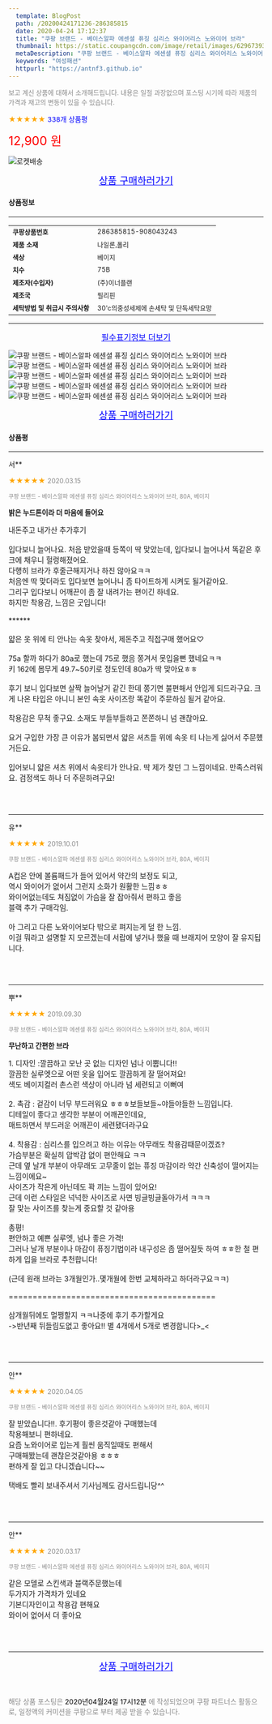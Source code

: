 ```yaml
---
  template: BlogPost
  path: /20200424171236-286385815
  date: 2020-04-24 17:12:37
  title: "쿠팡 브랜드 - 베이스알파 에센셜 퓨징 심리스 와이어리스 노와이어 브라"
  thumbnail: https://static.coupangcdn.com/image/retail/images/6296739350533-e287c89d-bbc7-44d5-8737-f3fa4c183d33.jpg
  metaDescription: "쿠팡 브랜드 - 베이스알파 에센셜 퓨징 심리스 와이어리스 노와이어 브라,여성패션"
  keywords: "여성패션"
  httpurl: "https://antnf3.github.io"
---
```

  
<span style="color: #888;font-size:0.8rem">보고 계신 상품에 대해서 소개해드립니다.
내용은 일절 과장없으며 포스팅 시기에 따라 제품의 가격과 재고의 변동이 있을 수 있습니다.</span>
  
<span style="color: orange;">★★★★★</span> <span style="color: blue;font-size: 0.85rem;">338개 상품평</span>

<span style="font-size: 0.9rem"></span> 

<span style="color: red;font-size: 1.5rem;">12,900 원</span>

![로켓배송](https://postfiles.pstatic.net/MjAyMDA0MTBfMjcz/MDAxNTg2NDQ1OTAwMDc5.1T-Iy6-X12_V8iyof2OtSqUCu6urPUUOnjG41kbMy_kg.c1eqxaGayJ1XX0TGV24QXbZg9dvQ9C_dYZx39G_Z7Wog.PNG.cigshop2/rocket_logo.png?type=w773)

<p align="center"><a href="http://me2.do/xKJO5p9Z" style="font-size: 1.2rem; color: blue;">상품 구매하러가기</a></p>

#### 상품정보

---

|                  |                       |
| ---------------- | --------------------- |
| **<span style="font-size:0.8rem;">쿠팡상품번호</span>** | <span style="font-size:0.8rem;">286385815-908043243</span> |
| **<span style="font-size:0.8rem;">제품 소재</span>**    | <span style="font-size:0.8rem;">나일론,폴리</span>        |
| **<span style="font-size:0.8rem;">색상</span>**    | <span style="font-size:0.8rem;">베이지</span>        |
| **<span style="font-size:0.8rem;">치수</span>**    | <span style="font-size:0.8rem;">75B</span>        |
| **<span style="font-size:0.8rem;">제조자(수입자)</span>**    | <span style="font-size:0.8rem;">(주)이너플랜</span>        |
| **<span style="font-size:0.8rem;">제조국</span>**    | <span style="font-size:0.8rem;">필리핀</span>        |
| **<span style="font-size:0.8rem;">세탁방법 및 취급시 주의사항</span>**    | <span style="font-size:0.8rem;">30'c의중성세제에 손세탁 및 단독세탁요망</span>        |




---

<p align="center"><a href="http://me2.do/xKJO5p9Z" style="font-size: 1rem; color: blue;">필수표기정보 더보기</a></p>

![쿠팡 브랜드 - 베이스알파 에센셜 퓨징 심리스 와이어리스 노와이어 브라](http://thumbnail6.coupangcdn.com/thumbnails/remote/q89/image/product/content/vendorItem/2019/10/16/908043243/fbea70e6-31d6-4be3-b72b-a1f521f12b96.jpg)
![쿠팡 브랜드 - 베이스알파 에센셜 퓨징 심리스 와이어리스 노와이어 브라](http://thumbnail8.coupangcdn.com/thumbnails/remote/q89/image/retail/images/491106598886846-f3d435fe-e3dd-4ddb-9d66-6cf2e9acaee0.jpg)
![쿠팡 브랜드 - 베이스알파 에센셜 퓨징 심리스 와이어리스 노와이어 브라](http://thumbnail7.coupangcdn.com/thumbnails/remote/q89/image/retail/images/491106251030809-791806cb-afbf-4d92-8e5e-173225abc396.jpg)
![쿠팡 브랜드 - 베이스알파 에센셜 퓨징 심리스 와이어리스 노와이어 브라](http://thumbnail8.coupangcdn.com/thumbnails/remote/q89/image/retail/images/491105583187540-7bf9a9a3-f23f-4cc9-a09b-4be095cfaa3d.jpg)
![쿠팡 브랜드 - 베이스알파 에센셜 퓨징 심리스 와이어리스 노와이어 브라](http://thumbnail7.coupangcdn.com/thumbnails/remote/q89/image/retail/images/491105844728443-32e43b0a-84cc-4d81-b6b4-672cb0e93363.jpg)

<p align="center"><a href="http://me2.do/xKJO5p9Z" style="font-size: 1.2rem; color: blue;">상품 구매하러가기</a></p>

#### 상품평
  
---
  
서**
    
<span style="color: orange;">★★★★★</span> <span style="font-size:0.8rem;color: #888;">2020.03.15</span>
    
<span style="color: #888;font-size:0.7rem">쿠팡 브랜드 - 베이스알파 에센셜 퓨징 심리스 와이어리스 노와이어 브라, 80A, 베이지</span>
    
<span style="font-size:0.85rem">**밝은 누드톤이라 더 마음에 들어요**</span>
    
<span style="font-size: 0.9rem;">내돈주고 내가산 추가후기<br/><br/>입다보니 늘어나요. 처음 받았을때 등쪽이 딱 맞았는데, 입다보니 늘어나서 똑같은 후크에 채우니 헐렁해졌어요.<br/>다행히 브라가 후줄근해지거나 하진 않아요ㅋㅋ<br/>처음엔 딱 맞더라도 입다보면 늘어나니 좀 타이트하게 시켜도 될거같아요.<br/>그리구 입다보니 어깨끈이 좀 잘 내려가는 편이긴 하네요.<br/>하지만 착용감, 느낌은 굿입니다!<br/><br/>******<br/><br/>얇은 옷 위에 티 안나는 속옷 찾아서, 제돈주고 직접구매 했어요♡<br/><br/>75a 할까 하다가 80a로 했는데 75로 했음 쫑겨서 못입을뻔 했네요ㅋㅋ<br/>키 162에 몸무게 49.7~50키로 정도인데 80a가 딱 맞아요ㅎㅎ<br/><br/>후기 보니 입다보면 살짝 늘어날거 같긴 한데 쫑기면 불편해서 안입게 되드라구요. 크게 나온 타입은 아니니 본인 속옷 사이즈랑 똑같이 주문하심 될거 같아요.<br/><br/>착용감은 무척 좋구요. 소재도 부들부들하고 쫀쫀하니 넘 괜찮아요.<br/><br/>요거 구입한 가장 큰 이유가 봄되면서 얇은 셔츠들 위에 속옷 티 나는게 싫어서 주문했거든요.<br/><br/>입어보니 얇은 셔츠 위에서 속옷티가 안나요. 딱 제가 찾던 그 느낌이네요. 만족스러워요. 검정색도 하나 더 주문하려구요!</span>
    
<br>
<br>

---
  
유**
    
<span style="color: orange;">★★★★★</span> <span style="font-size:0.8rem;color: #888;">2019.10.01</span>
    
<span style="color: #888;font-size:0.7rem">쿠팡 브랜드 - 베이스알파 에센셜 퓨징 심리스 와이어리스 노와이어 브라, 80A, 베이지</span>
    

    
<span style="font-size: 0.9rem;">A컵은 안에 볼륨패드가 들어 있어서 약간의 보정도 되고,<br/>역시 와이어가 없어서 그런지 소화가 원활한 느낌ㅎㅎ<br/>와이어없는데도 쳐짐없이 가슴을 잘 잡아줘서 편하고 좋음<br/>블랙 추가 구매각임.<br/><br/>아 그리고 다른 노와이어보다 밖으로 펴지는게 덜 한 느낌.<br/>이걸 뭐라고 설명할 지 모르겠는데 서랍에 넣거나 했을 때  브래지어 모양이 잘 유지됩니다.</span>
    
<br>
<br>

---
  
뿌**
    
<span style="color: orange;">★★★★★</span> <span style="font-size:0.8rem;color: #888;">2019.09.30</span>
    
<span style="color: #888;font-size:0.7rem">쿠팡 브랜드 - 베이스알파 에센셜 퓨징 심리스 와이어리스 노와이어 브라, 80A, 베이지</span>
    
<span style="font-size:0.85rem">**무난하고 간편한 브라**</span>
    
<span style="font-size: 0.9rem;">1. 디자인 :깔끔하고 모난 곳 없는 디자인 넘나 이뿝니다!!<br/> 깔끔한 실루엣으로 어떤 옷을 입어도 깔끔하게 잘 떨어져요! <br/>색도 베이지컬러 촌스런 색상이 아니라 넘 세련되고 이뻐여<br/><br/>2. 촉감 : 겉감이 너무 부드러워요 ㅎㅎㅎ보들보들~야들야들한 느낌입니다.<br/>디테일이 좋다고 생각한 부분이 어깨끈인데요,<br/>매트하면서 부드러운 어깨끈이 세련됐더라구요<br/><br/>4. 착용감 : 심리스를 입으려고 하는 이유는 아무래도 착용감때문이겠죠? <br/>가슴부분은 확실히 압박감 없이 편안해요 ㅋㅋ<br/>근데 옆 날개 부분이 아무래도 고무줄이 없는 퓨징 마감이라 약간 신축성이 떨어지는 느낌이에요~<br/>사이즈가 작은게 아닌데도 꽉 끼는 느낌이 있어요! <br/>근데 이런 스타일은 넉넉한 사이즈로 사면 빙글빙글돌아가서 ㅋㅋㅋ<br/>잘 맞는 사이즈를 찾는게 중요할 것 같아용<br/><br/>총평!<br/>편안하고 예쁜 실루엣, 넘나 좋은 가격!<br/>그러나 날개 부분이나 마감이 퓨징기법이라 내구성은 좀 떨어질듯 하여 ㅎㅎ한 철 편하게 입을 브라로 추천합니다!<br/><br/>(근데 원래 브라는 3개월인가..몇개월에 한번 교체하라고 하더라구요ㅋㅋ)<br/><br/>===========================================<br/><br/>삼개월뒤에도 멀쩡할지 ㅋㅋ나중에 후기 추가할게요<br/>->반년째 뒤들림도없고 좋아요!! 별 4개에서 5개로 변경합니다>_<</span>
    
<br>
<br>

---
  
안**
    
<span style="color: orange;">★★★★★</span> <span style="font-size:0.8rem;color: #888;">2020.04.05</span>
    
<span style="color: #888;font-size:0.7rem">쿠팡 브랜드 - 베이스알파 에센셜 퓨징 심리스 와이어리스 노와이어 브라, 80A, 베이지</span>
    

    
<span style="font-size: 0.9rem;">잘 받았습니다!!. 후기평이 좋은것같아 구매했는데<br/>착용해보니 편하네요.<br/>요즘 노와이어로 입는게 훨씬 움직일때도 편해서<br/>구매해봤는데 괜찮은것같아용 ㅎㅎㅎ<br/>편하게 잘 입고 다니겠습니다~~<br/><br/>택배도 빨리 보내주셔서 기사님께도 감사드립니당^^</span>
    
<br>
<br>

---
  
안**
    
<span style="color: orange;">★★★★★</span> <span style="font-size:0.8rem;color: #888;">2020.03.17</span>
    
<span style="color: #888;font-size:0.7rem">쿠팡 브랜드 - 베이스알파 에센셜 퓨징 심리스 와이어리스 노와이어 브라, 80A, 베이지</span>
    

    
<span style="font-size: 0.9rem;">같은 모델로 스킨색과 블랙주문했는데<br/>두가지가 가격차가 있네요<br/>기본디자인이고 착용감 편해요<br/>와이어 없어서 더 좋아요</span>
    
<br>
<br>


  
---
  
<p align="center"><a href="http://me2.do/xKJO5p9Z" style="font-size: 1.2rem; color: blue;">상품 구매하러가기</a></p>
  
<br>
  
<span style="font-size: 0.85rem; color: #888;">해당 상품 포스팅은 <span style="color: #000;"> 2020년04월24일 17시12분 </span> 에 작성되었으며 쿠팡 파트너스 활동으로, 일정액의 커미션을 쿠팡으로 부터 제공 받을 수 있습니다.</span>